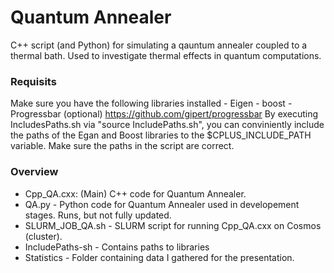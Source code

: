 # Quantum Annealer
C++ script (and Python) for simulating a qauntum annealer coupled to a thermal bath. Used to investigate thermal effects in quantum computations.

### Requisits
Make sure you have the following libraries installed
	- Eigen 
	- boost 
	- Progressbar (optional)
		https://github.com/gipert/progressbar
By executing IncludesPaths.sh via "source IncludePaths.sh", you can conviniently include the paths
of the Egan and Boost libraries to the $CPLUS_INCLUDE_PATH variable. Make sure the paths in the script
are correct. 



### Overview 
- Cpp_QA.cxx: (Main) C++ code for Quantum Annealer. 
- QA.py - Python code for Quantum Annealer used in developement stages. Runs, but not fully updated.
- SLURM_JOB_QA.sh - SLURM script for running Cpp_QA.cxx on Cosmos (cluster).
- IncludePaths-sh - Contains paths to libraries
- Statistics - Folder containing data I gathered for the presentation. 
